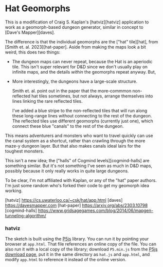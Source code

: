 # Hat Geomorphs

This is a modification of Craig S. Kaplan's [hatviz][hatviz] application to work
as a geomorph-based dungeon generator, similar in concept to [Dave's Mapper][daves].

The difference is that the individual geomorphs are the ["hat" tile][hat],
from [Smith et. al. 2023][hat-paper]. Aside from making the maps look a bit
weird, this does two things:

* The dungeon maps can never repeat, because the Hat is an aperiodic tile.
  This isn't super relevant for D&D since we don't usually play on infinite
  maps, and the details _within_ the geomorphs repeat anyway. But,

* More interestingly, the dungeons have a large-scale structure.

  Smith et. al. point out in the paper that the more-commmon non-reflected hat
  tiles sometimes, but not always, arrange themselves into lines linking the
  rare reflected tiles.

  I've added a blue stripe to the non-reflected tiles that will run along these
  long-range lines without connecting to the rest of the dungeon. The reflected
  tiles use different geomorphs (currently just one), which connect these blue
  "canals" to the rest of the dungeon.

This means adventurers and monsters who want to travel quickly can use the
canal system as a shortcut, rather than crawling through the more maze-y
dungeon layer. But that also makes canals ideal lairs for the toughest
monsters.

This isn't a new idea; the ["halls" of Cogmind levels][cogmind-halls] are something
similar. But it's not something I've seen as much in D&D maps, possibly because it
only really works in quite large dungeons.

To be clear, I'm not affiliated with Kaplan, or any of the "hat" paper authors.
I'm just some random who's forked their code to get my geomorph idea working.


[hatviz] https://cs.uwaterloo.ca/~csk/hat/app.html
[daves] https://davesmapper.com
[hat-paper] https://arxiv.org/abs/2303.10798
[cogmind-halls] https://www.gridsagegames.com/blog/2014/06/mapgen-tunneling-algorithm/

### hatviz

The sketch is built using the [P5js](https://p5js.org/) library.  You can run it by pointing your browser at `app.html`.  That file references an online copy of the file.  You can also run it with a local copy of the library; download `P5.min.js` from the [P5js download page](https://p5js.org/download/), put it in the same directory as `hat.js` and `app.html`, and modify `app.html` to reference it instead of the online version.
